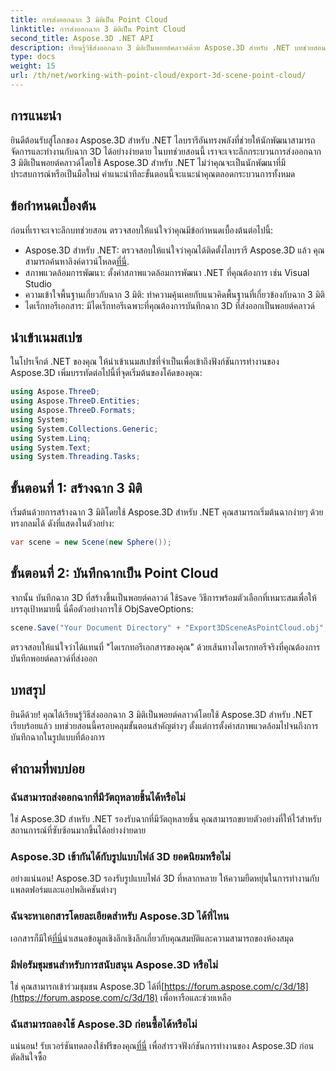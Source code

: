 ```yaml
---
title: การส่งออกฉาก 3 มิติเป็น Point Cloud
linktitle: การส่งออกฉาก 3 มิติเป็น Point Cloud
second_title: Aspose.3D .NET API
description: เรียนรู้วิธีส่งออกฉาก 3 มิติเป็นพอยต์คลาวด์ด้วย Aspose.3D สำหรับ .NET บทช่วยสอนที่ครอบคลุมสำหรับนักพัฒนา ลองทดลองใช้ฟรีทันที!
type: docs
weight: 15
url: /th/net/working-with-point-cloud/export-3d-scene-point-cloud/
---
```

## การแนะนำ
ยินดีต้อนรับสู่โลกของ Aspose.3D สำหรับ .NET ไลบรารีอันทรงพลังที่ช่วยให้นักพัฒนาสามารถจัดการและทำงานกับฉาก 3D ได้อย่างง่ายดาย ในบทช่วยสอนนี้ เราจะเจาะลึกกระบวนการส่งออกฉาก 3 มิติเป็นพอยต์คลาวด์โดยใช้ Aspose.3D สำหรับ .NET ไม่ว่าคุณจะเป็นนักพัฒนาที่มีประสบการณ์หรือเป็นมือใหม่ คำแนะนำทีละขั้นตอนนี้จะแนะนำคุณตลอดกระบวนการทั้งหมด
## ข้อกำหนดเบื้องต้น
ก่อนที่เราจะเจาะลึกบทช่วยสอน ตรวจสอบให้แน่ใจว่าคุณมีข้อกำหนดเบื้องต้นต่อไปนี้:
-  Aspose.3D สำหรับ .NET: ตรวจสอบให้แน่ใจว่าคุณได้ติดตั้งไลบรารี Aspose.3D แล้ว คุณสามารถค้นหาลิงค์ดาวน์โหลด[ที่นี่](https://releases.aspose.com/3d/net/).
- สภาพแวดล้อมการพัฒนา: ตั้งค่าสภาพแวดล้อมการพัฒนา .NET ที่คุณต้องการ เช่น Visual Studio
- ความเข้าใจพื้นฐานเกี่ยวกับฉาก 3 มิติ: ทำความคุ้นเคยกับแนวคิดพื้นฐานที่เกี่ยวข้องกับฉาก 3 มิติ
- ไดเร็กทอรีเอกสาร: มีไดเร็กทอรีเฉพาะที่คุณต้องการบันทึกฉาก 3D ที่ส่งออกเป็นพอยต์คลาวด์
## นำเข้าเนมสเปซ
ในโปรเจ็กต์ .NET ของคุณ ให้นำเข้าเนมสเปซที่จำเป็นเพื่อเข้าถึงฟังก์ชันการทำงานของ Aspose.3D เพิ่มบรรทัดต่อไปนี้ที่จุดเริ่มต้นของโค้ดของคุณ:
```csharp
using Aspose.ThreeD;
using Aspose.ThreeD.Entities;
using Aspose.ThreeD.Formats;
using System;
using System.Collections.Generic;
using System.Linq;
using System.Text;
using System.Threading.Tasks;
```
## ขั้นตอนที่ 1: สร้างฉาก 3 มิติ
เริ่มต้นด้วยการสร้างฉาก 3 มิติโดยใช้ Aspose.3D สำหรับ .NET คุณสามารถเริ่มต้นฉากง่ายๆ ด้วยทรงกลมได้ ดังที่แสดงในตัวอย่าง:
```csharp
var scene = new Scene(new Sphere());
```
## ขั้นตอนที่ 2: บันทึกฉากเป็น Point Cloud
 จากนั้น บันทึกฉาก 3D ที่สร้างขึ้นเป็นพอยต์คลาวด์ ใช้`Save` วิธีการพร้อมตัวเลือกที่เหมาะสมเพื่อให้บรรลุเป้าหมายนี้ นี่คือตัวอย่างการใช้ ObjSaveOptions:
```csharp
scene.Save("Your Document Directory" + "Export3DSceneAsPointCloud.obj", new ObjSaveOptions() { PointCloud = true });
```
ตรวจสอบให้แน่ใจว่าได้แทนที่ "ไดเรกทอรีเอกสารของคุณ" ด้วยเส้นทางไดเรกทอรีจริงที่คุณต้องการบันทึกพอยต์คลาวด์ที่ส่งออก
## บทสรุป
ยินดีด้วย! คุณได้เรียนรู้วิธีส่งออกฉาก 3 มิติเป็นพอยต์คลาวด์โดยใช้ Aspose.3D สำหรับ .NET เรียบร้อยแล้ว บทช่วยสอนนี้ครอบคลุมขั้นตอนสำคัญต่างๆ ตั้งแต่การตั้งค่าสภาพแวดล้อมไปจนถึงการบันทึกฉากในรูปแบบที่ต้องการ
## คำถามที่พบบ่อย
### ฉันสามารถส่งออกฉากที่มีวัตถุหลายชิ้นได้หรือไม่
ใช่ Aspose.3D สำหรับ .NET รองรับฉากที่มีวัตถุหลายชิ้น คุณสามารถขยายตัวอย่างที่ให้ไว้สำหรับสถานการณ์ที่ซับซ้อนมากขึ้นได้อย่างง่ายดาย
### Aspose.3D เข้ากันได้กับรูปแบบไฟล์ 3D ยอดนิยมหรือไม่
อย่างแน่นอน! Aspose.3D รองรับรูปแบบไฟล์ 3D ที่หลากหลาย ให้ความยืดหยุ่นในการทำงานกับแพลตฟอร์มและแอปพลิเคชันต่างๆ
### ฉันจะหาเอกสารโดยละเอียดสำหรับ Aspose.3D ได้ที่ไหน
 เอกสารก็มีให้[ที่นี่](https://reference.aspose.com/3d/net/)นำเสนอข้อมูลเชิงลึกเชิงลึกเกี่ยวกับคุณสมบัติและความสามารถของห้องสมุด
### มีฟอรัมชุมชนสำหรับการสนับสนุน Aspose.3D หรือไม่
 ใช่ คุณสามารถเข้าร่วมชุมชน Aspose.3D ได้ที่[https://forum.aspose.com/c/3d/18](https://forum.aspose.com/c/3d/18) เพื่อหารือและช่วยเหลือ
### ฉันสามารถลองใช้ Aspose.3D ก่อนซื้อได้หรือไม่
 แน่นอน! รับเวอร์ชันทดลองใช้ฟรีของคุณ[ที่นี่](https://releases.aspose.com/) เพื่อสำรวจฟังก์ชันการทำงานของ Aspose.3D ก่อนตัดสินใจซื้อ